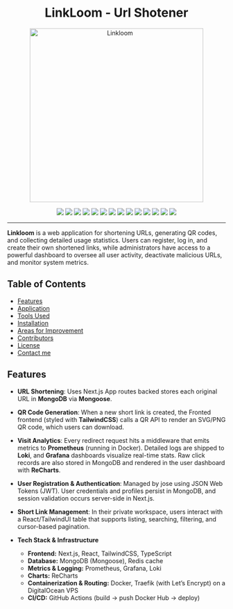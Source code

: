 <h1 align="center">
   LinkLoom - Url Shotener
</h1>

<p align="center"> 
  <img src="https://github.com/user-attachments/assets/d0211d9c-afa6-4963-93c7-89727ea06bb9" alt="Linkloom" width="400"/> 
</p>

<div align="center">  
  <img src="https://img.shields.io/badge/NextJS-444?style=for-the-badge&logo=next.js&logoColor=white" />  
  <img src="https://img.shields.io/badge/MongoDB-2e4e35?style=for-the-badge&logo=mongodb&logoColor=47A248" />  
  <img src="https://img.shields.io/badge/Mongoose-552222?style=for-the-badge&logo=mongoose&logoColor=ff6a6a" />  
  <img src="https://img.shields.io/badge/TailwindCSS-355c5b?style=for-the-badge&logo=tailwind-css&logoColor=38B2AC" />  
  <img src="https://img.shields.io/badge/React-34495e?style=for-the-badge&logo=react&logoColor=61DAFB" />  
  <img src="https://img.shields.io/badge/TypeScript-2c3e50?style=for-the-badge&logo=typescript&logoColor=3178C6" />  
  <img src="https://img.shields.io/badge/ReCharts-4a1c1c?style=for-the-badge&logo=recharts&logoColor=D00000" />  
  <img src="https://img.shields.io/badge/Grafana-3d2a1f?style=for-the-badge&logo=grafana&logoColor=F46800" />  
  <img src="https://img.shields.io/badge/Loki-555?style=for-the-badge&logo=loki&logoColor=999" />  
  <img src="https://img.shields.io/badge/Prometheus-3d1c15?style=for-the-badge&logo=prometheus&logoColor=E6522C" />  
  <img src="https://img.shields.io/badge/Docker-1b3c52?style=for-the-badge&logo=docker&logoColor=2496ED" />  
  <img src="https://img.shields.io/badge/DigitalOcean-1a2c40?style=for-the-badge&logo=digitalocean&logoColor=0080FF" />  
  <img src="https://img.shields.io/badge/Traefik-204b44?style=for-the-badge&logo=traefik&logoColor=0ED7B5" />  
  <img src="https://img.shields.io/badge/GitHub_Actions-1b2d50?style=for-the-badge&logo=github-actions&logoColor=2088FF" />  
</div>  

---

**Linkloom** is a web application for shortening URLs, generating QR codes, and collecting detailed usage statistics. Users can register, log in, and create their own shortened links, while administrators have access to a powerful dashboard to oversee all user activity, deactivate malicious URLs, and monitor system metrics.

## Table of Contents

- [Features](#features)
- [Application](#application)
- [Tools Used](#tools-used)
- [Installation](#installation)
- [Areas for Improvement](#areas-for-improvement)
- [Contributors](#contributors)
- [License](#license)
- [Contact me](#contact-me)

## Features

- **URL Shortening**: Uses Next.js App routes backed stores each original URL in **MongoDB** via **Mongoose**.

- **QR Code Generation**: When a new short link is created, the Fronted frontend (styled with **TailwindCSS**) calls a QR API to render an SVG/PNG QR code, which users can download.

- **Visit Analytics**: Every redirect request hits a middleware that emits metrics to **Prometheus** (running in Docker). Detailed logs are shipped to **Loki**, and **Grafana** dashboards visualize real-time stats. Raw click records are also stored in MongoDB and rendered in the user dashboard with **ReCharts**.

- **User Registration & Authentication**: Managed by jose using JSON Web Tokens (JWT). User credentials and profiles persist in MongoDB, and session validation occurs server-side in Next.js.

- **Short Link Management**: In their private workspace, users interact with a React/TailwindUI table that supports listing, searching, filtering, and cursor-based pagination.

- **Tech Stack & Infrastructure**  
  - **Frontend:** Next.js, React, TailwindCSS, TypeScript  
  - **Database:** MongoDB (Mongoose), Redis cache  
  - **Metrics & Logging:** Prometheus, Grafana, Loki  
  - **Charts:** ReCharts  
  - **Containerization & Routing:** Docker, Traefik (with Let’s Encrypt) on a DigitalOcean VPS  
  - **CI/CD:** GitHub Actions (build → push Docker Hub → deploy)  
